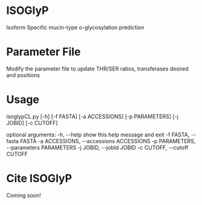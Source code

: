 # ISOGlyP
Isoform Specific mucin-type o-glycosylation prediction

# Parameter File
Modify the parameter file to update THR/SER ratios, transferases desired and positions

# Usage
isoglypCL.py [-h] [-f FASTA] [-a ACCESSIONS] [-p PARAMETERS] [-j JOBID]
                    [-c CUTOFF]

optional arguments:
  -h, --help            show this help message and exit
  -f FASTA, --fasta FASTA
  -a ACCESSIONS, --accessions ACCESSIONS
  -p PARAMETERS, --parameters PARAMETERS
  -j JOBID, --jobId JOBID
  -c CUTOFF, --cutoff CUTOFF


# Cite ISOGlyP
Coming soon!
